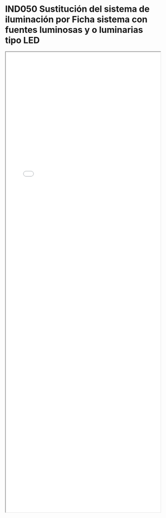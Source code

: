 
# IND050  Sustitución del sistema de iluminación por Ficha sistema con fuentes luminosas y o luminarias tipo LED

<iframe src="../IND050  Sustitución del sistema de iluminación por Ficha sistema con fuentes luminosas y o luminarias tipo LED.pdf" width="100%" height="1500px"></iframe>

